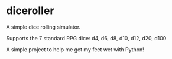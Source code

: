 # diceroller
A simple dice rolling simulator. 

Supports the 7 standard RPG dice: d4, d6, d8, d10, d12, d20, d100

A simple project to help me get my feet wet with Python!
